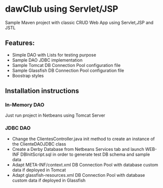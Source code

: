 dawClub using Servlet/JSP
==========

Sample Maven project with classic CRUD Web App using Servlet,JSP and JSTL

Features:
-------------
- Simple DAO with Lists for testing purpose
- Sample DAO JDBC implementation
- Sample Tomcat DB Connection Pool configuration file
- Sample Glassfish DB Connection Pool configuration file
- Boostrap styles

Installation instructions
----------------
### In-Memory DAO
Just run project in Netbeans using Tomcat Server

### JDBC DAO
* Change the ClientesController.java init method to create an instance of the ClienteDAOJDBC class
* Create a Derby Database from Netbeans Services tab and launch WEB-INF DBInitScript.sql in order to generate test DB schema and sample data
* Adapt META-INF/context.xml DB Connection Pool with database custom data if deployed in Tomcat
* Adapt glassfish-resources.xml DB Connection Pool with database custom data if deployed in Glassfish
